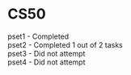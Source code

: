 # **CS50**
pset1 - Completed <br>
pset2 - Completed 1 out of 2 tasks <br>
pset3 - Did not attempt <br>
pset4 - Did not attempt<br>
